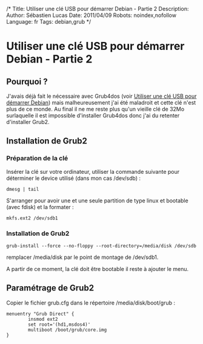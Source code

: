 /*
Title: Utiliser une clé USB pour démarrer Debian - Partie 2
Description: 
Author: Sébastien Lucas
Date: 2011/04/09
Robots: noindex,nofollow
Language: fr
Tags: debian,grub
*/
# Utiliser une clé USB pour démarrer Debian - Partie 2

## Pourquoi ?
J'avais déjà fait le nécessaire avec Grub4dos (voir [Utiliser une clé USB pour démarrer Debian](/blog/grub4dos-usb-debian)) mais malheureusement j'ai été maladroit et cette clé n'est plus de ce monde. Au final il ne me reste plus qu'un vieille clé de 32Mo surlaquelle il est impossible d'installer Grub4dos donc j'ai du retenter d'installer Grub2.

## Installation de Grub2

### Préparation de la clé
Insérer la clé sur votre ordinateur, utiliser la commande suivante pour déterminer le device utilisé (dans mon cas /dev/sdb) :

```
dmesg | tail
```
S'arranger pour avoir une et une seule partition de type linux et bootable (avec fdisk) et la formater :

```
mkfs.ext2 /dev/sdb1
```

### Installation de Grub2

```
grub-install --force --no-floppy --root-directory=/media/disk /dev/sdb
```
remplacer /media/disk par le point de montage de /dev/sdb1.

A partir de ce moment, la clé doit être bootable il reste à ajouter le menu.

## Paramétrage de Grub2

Copier le fichier grub.cfg dans le répertoire /media/disk/boot/grub :

```
menuentry "Grub Direct" {
        insmod ext2
        set root='(hd1,msdos4)'
        multiboot /boot/grub/core.img
}
```






